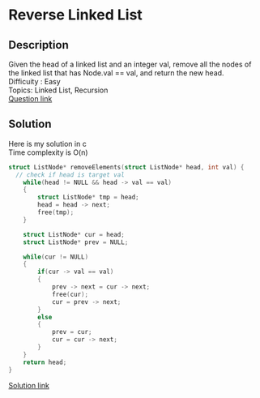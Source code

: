 # Reverse Linked List

## Description
Given the head of a linked list and an integer val, remove all the nodes of the linked list that has Node.val == val, and return the new head.
<br>Difficuity : Easy
<br>Topics: Linked List, Recursion
<br>[Question link](https://leetcode.com/problems/remove-linked-list-elements/description/?envType=problem-list-v2&envId=recursion)

## Solution
Here is my solution in c
<br>Time complexity is O(n)
```C
struct ListNode* removeElements(struct ListNode* head, int val) {
  // check if head is target val
    while(head != NULL && head -> val == val)
    {
        struct ListNode* tmp = head;
        head = head -> next;
        free(tmp);
    }

    struct ListNode* cur = head;
    struct ListNode* prev = NULL;

    while(cur != NULL)
    {
        if(cur -> val == val)
        {
            prev -> next = cur -> next;
            free(cur);
            cur = prev -> next;
        }
        else
        {
            prev = cur;
            cur = cur -> next;
        }
    }
    return head;
}
```
[Solution link](https://github.com/SJieNg123/Code-practice/blob/main/Leetcode%20Solutions/Problem0203%20-%20Remove%20Linked%20List%20Elements.c)
